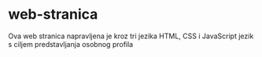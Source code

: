 # web-stranica

Ova web stranica napravljena je kroz tri jezika HTML, CSS i JavaScript jezik s ciljem predstavljanja osobnog profila
